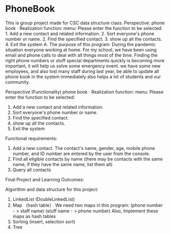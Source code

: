 # PhoneBook
This is group project made for CSC data structure class.  Perspective:  phone book · Realization function: menu: Please enter the function to be selected: 1. Add a new contact and related information. 2. Sort everyone's phone number or name. 2. Find the specified contact. 3. show up all the contacts. 4. Exit the system
A.	The purpose of this program: 
During the pandemic situation everyone working at home. For my school, we have been using email and phone calls to deal with all things most of the time. 
Finding the right phone numbers or stuff special departments quickly is becoming more important, it will help us solve some emergency event. 
we have some new employees, and also lost many staff during last year, be able to update all phone book in the system immediately also helps a lot of students and our community.

Perspective (Functionality)
phone book · Realization function:
menu: Please enter the function to be selected:
1. Add a new contact and related information.
2. Sort everyone's phone number or name.
2. Find the specified contact.
3. show up all the contacts.
4. Exit the system

Functional requirements:
1. Add a new contact. The contact's name, gender, age, mobile phone number, and ID number are entered by the user from the console.
2. Find all eligible contacts by name (there may be contacts with the same name, if they have the same name, list them all)
3. Query all contacts

Final Project and Learning Outcomes:

Algorithm and data structure for this project:

1. LinkedList (DoubleLinkedList)
2. Map （hash table）
    We need two maps in this program:
     (phone number - > staff name)
     (stuff name - > phone number)
      Also, Implement these maps as hash tables
3. Sorting (insert, selection sort)  
4. Tree 
